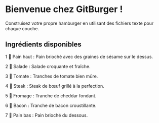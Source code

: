 # Bienvenue chez GitBurger !
Construisez votre propre hamburger en utilisant des fichiers texte pour chaque couche.

## Ingrédients disponibles
1 🥯 Pain haut : Pain brioché avec des graines de sésame sur le dessus.

2 🥬 Salade : Salade croquante et fraîche.

3 🍅 Tomate : Tranches de tomate bien mûre.

4 🥩 Steak : Steak de bœuf grillé à la perfection.

5 🧀 Fromage : Tranche de cheddar fondant.

6 🥓 Bacon : Tranche de bacon croustillante.

7 🍞 Pain bas : Pain brioché du dessous.